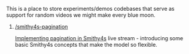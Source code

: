 This is a place to store experiments/demos codebases that serve as support for random videos we might make every blue moon.

1. [/smithy4s-pagination](/smithy4s-pagination)

   [Implementing pagination in Smithy4s](https://www.twitch.tv/videos/1886385563) live stream - introducing some basic Smithy4s concepts that make the model so flexible.
